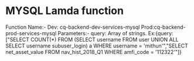 # MYSQL Lamda function
Function Name:- 
        Dev: cq-backend-dev-services-mysql
        Prod:cq-backend-prod-services-mysql
Parameters:-
        query: Array of strings. Ex:{query:["SELECT COUNT(*) FROM (SELECT username FROM user UNION ALL SELECT username subuser_login) a WHERE username = 'mithun'","SELECT net_asset_value FROM nav_hist_2018_Q1 WHERE amfi_code = '112322'"]}
        
